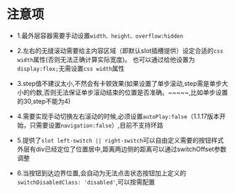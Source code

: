 # 注意项

- 1.最外层容器需要手动设置`width、height、overflow:hidden`

- 2.左右的无缝滚动需要给主内容区域（即默认slot插槽提供）设定合适的`css width`属性(否则无法正确计算实际宽度)。
 也可以通过给他设置为`display:flex;`无需设置`css width`属性

- 3.step值不建议太小,不然会有卡顿效果(如果设置了单步滚动,step需是单步大小的约数,否则无法保证单步滚动结束的位置是否准确。~~~~~,比如单步设置的30,step不能为4)

- 4.需要实现手动切换左右滚动的时候,必须设置`autoPlay:false`（1.1.17版本开始，只需要设置`navigation:false`）,目前不支持环路

- 5.提供了`slot left-switch || right-switch`可以自由定义需要的按钮样式 外层有div已经定位了位置居中,距离两边侧的距离可以通过switchOffset参数调整

- 6.当按钮到达边界位置,会自动为无法点击状态按钮加上定义的`switchDisabledClass: 'disabled'`,可以按需配置
